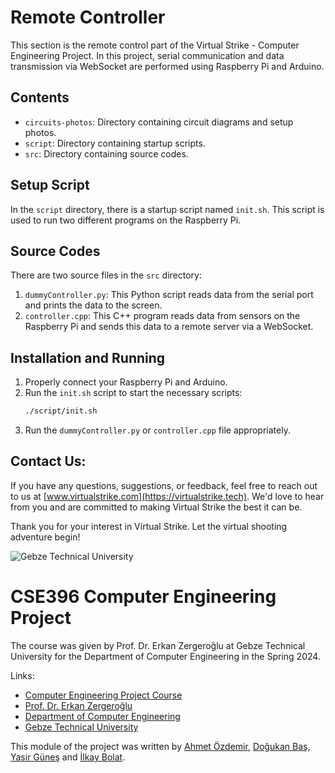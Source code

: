 # Remote Controller

This section is the remote control part of the Virtual Strike - Computer Engineering Project. In this project, serial communication and data transmission via WebSocket are performed using Raspberry Pi and Arduino.

## Contents

- `circuits-photos`: Directory containing circuit diagrams and setup photos.
- `script`: Directory containing startup scripts.
- `src`: Directory containing source codes.

## Setup Script

In the `script` directory, there is a startup script named `init.sh`. This script is used to run two different programs on the Raspberry Pi.

## Source Codes

There are two source files in the `src` directory:

1. `dummyController.py`: This Python script reads data from the serial port and prints the data to the screen.
2. `controller.cpp`: This C++ program reads data from sensors on the Raspberry Pi and sends this data to a remote server via a WebSocket.

## Installation and Running

1. Properly connect your Raspberry Pi and Arduino.
2. Run the `init.sh` script to start the necessary scripts:
    ```bash
    ./script/init.sh
    ```
3. Run the `dummyController.py` or `controller.cpp` file appropriately.

## Contact Us:
If you have any questions, suggestions, or feedback, feel free to reach out to us at [www.virtualstrike.com](https://virtualstrike.tech). We'd love to hear from you and are committed to making Virtual Strike the best it can be.

Thank you for your interest in Virtual Strike. Let the virtual shooting adventure begin!


![Gebze Technical University](https://abl.gtu.edu.tr/html/mobil/gtu_logo_en_500.png)
# CSE396 Computer Engineering Project

The course was given by Prof. Dr. Erkan Zergeroğlu at Gebze Technical University for the Department of Computer Engineering in the Spring 2024.

Links:
* [Computer Engineering Project Course](https://abl.gtu.edu.tr/ects/?duzey=ucuncu&modul=ders_bilgi_formu&dno=B%C4%B0L%20396&bolum=104&tip=lisans&dil=tr)
* [Prof. Dr. Erkan Zergeroğlu](https://www.gtu.edu.tr/tr/personel/98/10414/display.aspx)
* [Department of Computer Engineering](https://www.gtu.edu.tr/kategori/91/3/bilgisayar-muhendisligi.aspx?languageId=2)
* [Gebze Technical University](https://www.gtu.edu.tr/?languageId=2)

This module of the project was written by [Ahmet Özdemir](https://github.com/ahmetozdemirrr), [Doğukan Baş](https://github.com/Dogukan777), [Yasir Güneş](https://github.com/yasirgunes) and [İlkay Bolat](https://github.com/ilkayofTarsus).